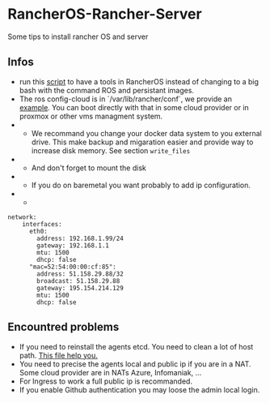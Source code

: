 # RancherOS-Rancher-Server
Some tips to install rancher OS and server
## Infos
 - run this [script](./runDockerTools.sh) to have a tools in RancherOS instead of changing to a big bash with the command ROS and persistant images.
 - The ros config-cloud is in ´/var/lib/rancher/conf´, we provide an [example](./example/cloud-config.yml). You can boot directly with that in some cloud provider or in proxmox or other vms managment system. 
 - - We recommand you change your docker data system to you external drive. This make backup and migaration easier and provide way to increase disk memory. See section `write_files`
 - - And don't forget to mount the disk
 - - If you do on baremetal you want probably to add ip configuration.
 - - 
```
network:
    interfaces:
      eth0:
        address: 192.168.1.99/24
        gateway: 192.168.1.1
        mtu: 1500
        dhcp: false
      "mac=52:54:00:00:cf:85":
        address: 51.158.29.88/32
        broadcast: 51.158.29.88
        gateway: 195.154.214.129
        mtu: 1500
        dhcp: false
```

## Encountred problems
 - If you need to reinstall the agents etcd. You need to clean a lot of host path. [This file help you.](./scripts/clean.sh)
 - You need to precise the agents local and public ip if you are in a NAT. Some cloud provider are in NATs Azure, Infomaniak, ...
 - For Ingress to work a full public ip is recommanded.
 - If you enable Github authentication you may loose the admin local login.
